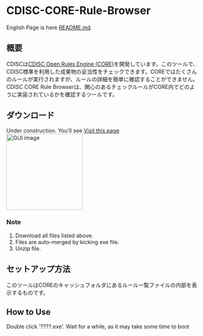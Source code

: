 # CDISC-CORE-Rule-Browser

English Page is here [README.md](https://github.com/HajimeShimizu/CDISC-CORE-Rule-Browser/blob/main/README.md).

## 概要
CDISCは[CDISC Open Rules Engine (CORE)](https://github.com/cdisc-org/cdisc-rules-engine)を開発しています。このツールで、CDISC標準を利用した成果物の妥当性をチェックできます。COREではたくさんのルールが実行されますが、ルールの詳細を簡単に確認することができません。CDISC CORE Rule Browserは、関心のあるチェックルールがCORE内でどのように実装されているかを確認するツールです。

## ダウンロード
Under construction. You'll see
[Visit this page](https://github.com/HajimeShimizu/CDISC-CORE-Rule-Browser/releases)\
<img width="200" alt="GUI image" src="files.png">

### Note
1. Download all files listed above.
2. Files are auto-merged by kicking exe file.
3. Unzip file.

## セットアップ方法
このツールはCOREのキャッシュフォルダにあるルール一覧ファイルの内部を表示するものです。

## How to Use
Double click '????.exe'. Wait for a while, as it may take some time to boot




